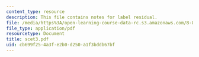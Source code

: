 ```yaml
---
content_type: resource
description: This file contains notes for label residual.
file: /media/https%3A/open-learning-course-data-rc.s3.amazonaws.com/8-851-strong-interactions-effective-field-theories-of-qcd-spring-2006/cb699f254a3fe2b0d250a1f3bddb67bf_scet3.pdf
file_type: application/pdf
resourcetype: Document
title: scet3.pdf
uid: cb699f25-4a3f-e2b0-d250-a1f3bddb67bf
---
```

